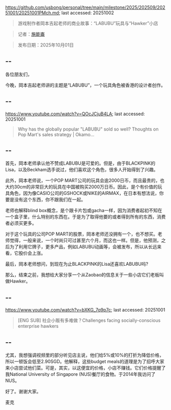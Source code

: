 https://github.com/usbong/personal/tree/main/milestone/2025/202509/20251001/20251001PMch.md; last accessed: 20251002

> 游戏制作者岡本吉起老师的商业故事：“LABUBU”玩具与“Hawker”小店

> 记者：[施能崙](https://www.linkedin.com/in/michaelsyson/)

> 发布日期：2025年10月01日

## --

各位朋友们，

今晚，岡本吉起老师讲的主题是“LABUBU”，一个玩具角色被香港的设计者创作。

## --

https://www.youtube.com/watch?v=QOcJCjuB4LA; last accessed: 20251001

> Why has the globally popular "LABUBU" sold so well? Thoughts on Pop Mart's sales strategy | Okamo...

## --

首先，岡本老师承认他不赞成LABUBU是可爱的。但是，由于BLACKPINK的Lisa，以及Beckham选手说过，他们喜欢这个角色，很多人开始得到了兴趣。

此外，岡本老师说，一个POP MART公司的玩具会逾2000日币，而且最贵的，也大约30cm的非常巨大的玩具在中国被购买2000万日币。因此，是个有价值的玩具角色，因为像CASIO公司的GSHOCK或NIKE的AIRMAX，在日本有想法说，你要是没有这个东西，你不跟我们在一起。

老师也解释blind box概念，是个跟卡片包或gacha一样，因为消费者起初不知在一个盒子里，什么特别的东西在。于是为了取得他要的或者得到所有的东西，消费者必须买更多。

对于这个玩具的公司POP MART的股票，岡本老师还没拥有一个，也不想买。老师觉得，一般来说，一个时尚只可过甚至六个月，而这也一样。但是，他预测，之后为了利用它牌子，更多产品，例如LABUBU动画等，会被发布，所以从长远来看，它股价会上涨。

最后，岡本老师想问，到现在为止BLACKPINK的Lisa还喜欢LABUBU吗?

那么，结束之前，我想给大家分享一个从Zaobao的信息关于一些小店它们老板叫做Hawker。

## --

https://www.youtube.com/watch?v=bXKG_7q9p7c; last accessed: 20251001

> [ENG SUB] 社企小贩有多难做？Challenges facing socially-conscious enterprise hawkers 

## --

尤其，我想强调视频里的部分听见店主说，他们给5%或10%的打折为降低价格，所以一顿饭会低至2.90SGD。他解释，这些budget meals的道理是为了招呼大家来小店尝试他们菜。可是，其实，以这便宜的价格，小店不赚钱。它们价格提醒了我National University of Singapore (NUS)餐厅的食物。于2014年我访问了NUS。

好了。谢谢大家。

麦克
